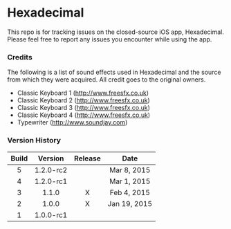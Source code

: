 Hexadecimal
===========

This repo is for tracking issues on the closed-source iOS app, Hexadecimal.  Please feel free to report any issues you encounter while using the app.

### Credits ###
The following is a list of sound effects used in Hexadecimal and the source from which they were acquired. All credit goes to the original owners.
+ Classic Keyboard 1 (http://www.freesfx.co.uk)
+ Classic Keyboard 2 (http://www.freesfx.co.uk)
+ Classic Keyboard 3 (http://www.freesfx.co.uk)
+ Classic Keyboard 4 (http://www.freesfx.co.uk)
+ Typewriter (http://www.soundjay.com)

### Version History ###
| Build |  Version  | Release |     Date     |
|:-----:|:---------:|:-------:|:------------:|
|   5   | 1.2.0-rc2 |         | Mar 8, 2015  |
|   4   | 1.2.0-rc1 |         | Mar 1, 2015  |
|   3   |   1.1.0   |    X    | Feb 4, 2015  |
|   2   |   1.0.0   |    X    | Jan 19, 2015 |
|   1   | 1.0.0-rc1 |         |              |
